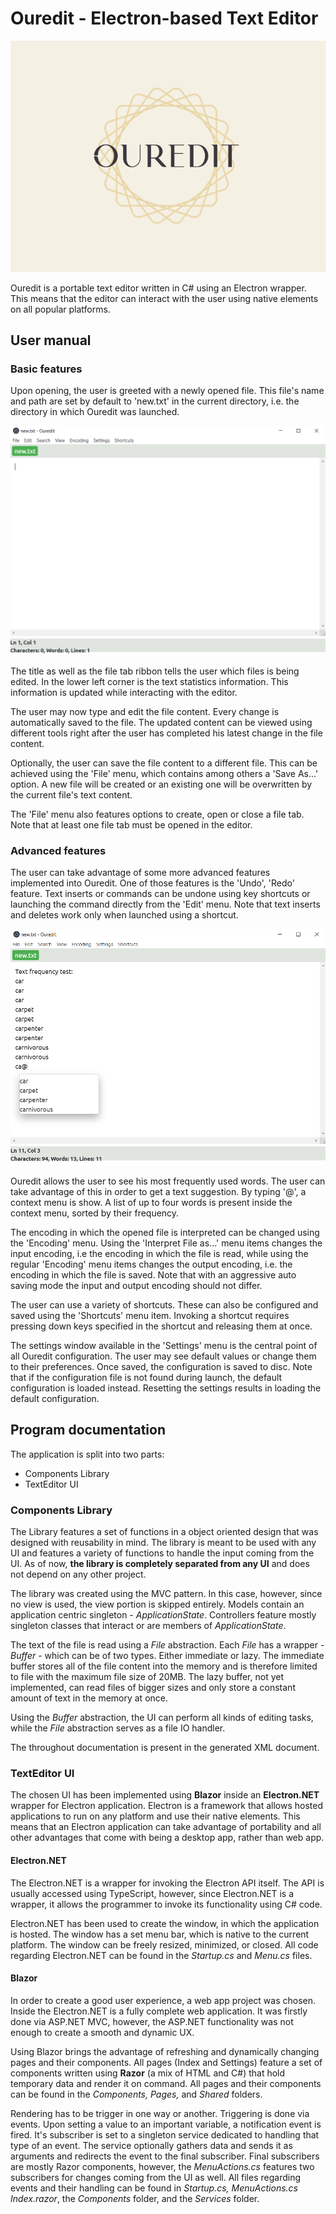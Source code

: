 # Ouredit - Electron-based Text Editor

![ouredit](ouredit.PNG)

Ouredit is a portable text editor written in C# using an Electron wrapper. This means that the editor can interact with the user using native elements on all popular platforms.



## User manual

### Basic features

Upon opening, the user is greeted with a newly opened file. This file's name and path are set by default to 'new.txt' in the current directory, i.e. the directory in which Ouredit was launched.

![newFile](newFile.PNG)

The title as well as the file tab ribbon tells the user which files is being edited. In the lower left corner is the text statistics information. This information is updated while interacting with the editor.

The user may now type and edit the file content. Every change is automatically saved to the file. The updated content can be viewed using different tools right after the user has completed his latest change in the file content.

Optionally, the user can save the file content to a different file. This can be achieved using the 'File' menu, which contains among others a 'Save As...' option. A new file will be created or an existing one will be overwritten by the current file's text content.

The 'File' menu also features options to create, open or close a file tab. Note that at least one file tab must be opened in the editor.

### Advanced features

The user can take advantage of some more advanced features implemented into Ouredit. One of those features is the 'Undo', 'Redo' feature. Text inserts or commands can be undone using key shortcuts or launching the command directly from the 'Edit' menu. Note that text inserts and deletes work only when launched using a shortcut.

![suggestions](suggestions.PNG)

Ouredit allows the user to see his most frequently used words. The user can take advantage of this in order to get a text suggestion. By typing '@', a context menu is show. A list of up to four words is present inside the context menu, sorted by their frequency.

The encoding in which the opened file is interpreted can be changed using the 'Encoding' menu. Using the 'Interpret File as...' menu items changes the input encoding, i.e the encoding in which the file is read, while using the regular 'Encoding' menu items changes the output encoding, i.e. the encoding in which the file is saved. Note that with an aggressive auto saving mode the input and output encoding should not differ.

The user can use a variety of shortcuts. These can also be configured and saved using the 'Shortcuts' menu item. Invoking a shortcut requires pressing down keys specified in the shortcut and releasing them at once.

The settings window available in the 'Settings' menu is the central point of all Ouredit configuration. The user may see default values or change them to their preferences. Once saved, the configuration is saved to disc. Note that if the configuration file is not found during launch, the default configuration is loaded instead. Resetting the settings results in loading the default configuration.



## Program documentation

The application is split into two parts:

- Components Library
- TextEditor UI

### Components Library

The Library features a set of functions in a object oriented design that was designed with reusability in mind. The library is meant to be used with any UI and features a variety of functions to handle the input coming from the UI. As of now, **the library is completely separated from any UI** and does not depend on any other project.

The library was created using the MVC pattern. In this case, however, since no view is used, the view portion is skipped entirely. Models contain an application centric singleton - *ApplicationState*. Controllers feature mostly singleton classes that interact or are members of *ApplicationState*.

The text of the file is read using a *File* abstraction. Each *File* has a wrapper - *Buffer* - which can be of two types. Either immediate or lazy. The immediate buffer stores all of the file content into the memory and is therefore limited to file with the maximum file size of 20MB. The lazy buffer, not yet implemented, can read files of bigger sizes and only store a constant amount of text in the memory at once.

Using the *Buffer* abstraction, the UI can perform all kinds of editing tasks, while the *File* abstraction serves as a file IO handler.

The throughout documentation is present in the generated XML document.

### TextEditor UI

The chosen UI has been implemented using **Blazor** inside an **Electron.NET** wrapper for Electron application. Electron is a framework that allows hosted applications to run on any platform and use their native elements. This means that an Electron application can take advantage of portability and all other advantages that come with being a desktop app, rather than web app.

#### Electron.NET

The Electron.NET is a wrapper for invoking the Electron API itself. The API is usually accessed using TypeScript, however, since Electron.NET is a wrapper, it allows the programmer to invoke its functionality using C# code.

Electron.NET has been used to create the window, in which the application is hosted. The window has a set menu bar, which is native to the current platform. The window can be freely resized, minimized, or closed.  All code regarding Electron.NET can be found in the *Startup.cs* and *Menu.cs* files.

#### Blazor

In order to create a good user experience, a web app project was chosen. Inside the Electron.NET is a fully complete web application. It was firstly done via ASP.NET MVC, however, the ASP.NET functionality was not enough to create a smooth and dynamic UX.

Using Blazor brings the advantage of refreshing and dynamically changing pages and their components. All pages (Index and Settings) feature a set of components written using **Razor** (a mix of HTML and C#) that hold temporary data and render it on command. All pages and their components can be found in the *Components, Pages,* and *Shared* folders.

Rendering has to be trigger in one way or another. Triggering is done via events. Upon setting a value to an important variable, a notification event is fired. It's subscriber is set to a singleton service dedicated to handling that type of an event. The service optionally gathers data and sends it as arguments and redirects the event to the final subscriber. Final subscribers are mostly Razor components, however, the *MenuActions.cs* features two subscribers for changes coming from the UI as well. All files regarding events and their handling can be found in *Startup.cs, MenuActions.cs Index.razor*, the *Components* folder, and the *Services* folder.

